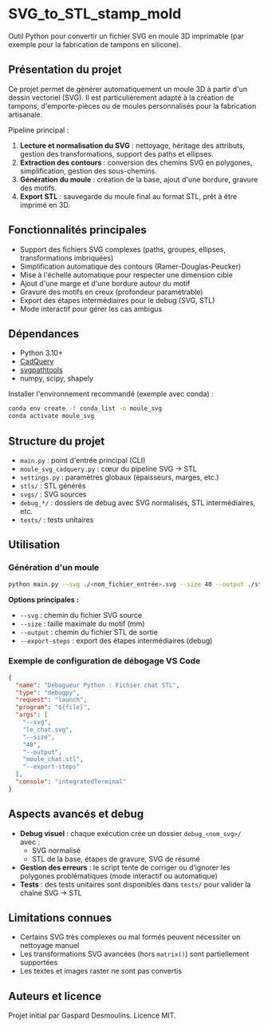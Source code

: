 # SVG_to_STL_stamp_mold

Outil Python pour convertir un fichier SVG en moule 3D imprimable (par exemple pour la fabrication de tampons en silicone).

## Présentation du projet

Ce projet permet de générer automatiquement un moule 3D à partir d'un dessin vectoriel (SVG). Il est particulièrement adapté à la création de tampons, d'emporte-pièces ou de moules personnalisés pour la fabrication artisanale.

Pipeline principal :

1. **Lecture et normalisation du SVG** : nettoyage, héritage des attributs, gestion des transformations, support des paths et ellipses.
2. **Extraction des contours** : conversion des chemins SVG en polygones, simplification, gestion des sous-chemins.
3. **Génération du moule** : création de la base, ajout d'une bordure, gravure des motifs.
4. **Export STL** : sauvegarde du moule final au format STL, prêt à être imprimé en 3D.

## Fonctionnalités principales

- Support des fichiers SVG complexes (paths, groupes, ellipses, transformations imbriquées)
- Simplification automatique des contours (Ramer-Douglas-Peucker)
- Mise à l'échelle automatique pour respecter une dimension cible
- Ajout d'une marge et d'une bordure autour du motif
- Gravure des motifs en creux (profondeur paramétrable)
- Export des étapes intermédiaires pour le debug (SVG, STL)
- Mode interactif pour gérer les cas ambigus

## Dépendances

- Python 3.10+
- [CadQuery](https://github.com/CadQuery/cadquery)
- [svgpathtools](https://github.com/mathandy/svgpathtools)
- numpy, scipy, shapely

Installer l'environnement recommandé (exemple avec conda) :

```bash
conda env create -f conda_list -n moule_svg
conda activate moule_svg
```

## Structure du projet

- `main.py` : point d'entrée principal (CLI)
- `moule_svg_cadquery.py` : cœur du pipeline SVG → STL
- `settings.py` : paramètres globaux (épaisseurs, marges, etc.)
- `stls/` : STL générés
- `svgs/` : SVG sources
- `debug_*/` : dossiers de debug avec SVG normalisés, STL intermédiaires, etc.
- `tests/` : tests unitaires

## Utilisation

### Génération d'un moule

```bash
python main.py --svg ./<nom_fichier_entrée>.svg --size 40 --output ./stls/nom_fichier_sortie.stl --export-steps
```

**Options principales :**

- `--svg` : chemin du fichier SVG source
- `--size` : taille maximale du motif (mm)
- `--output` : chemin du fichier STL de sortie
- `--export-steps` : export des étapes intermédiaires (debug)

### Exemple de configuration de débogage VS Code

```json
{
  "name": "Débogueur Python : Fichier chat STL",
  "type": "debugpy",
  "request": "launch",
  "program": "${file}",
  "args": [
    "--svg",
    "le_chat.svg",
    "--size",
    "40",
    "--output",
    "moule_chat.stl",
    "--export-steps"
  ],
  "console": "integratedTerminal"
}
```

## Aspects avancés et debug

- **Debug visuel** : chaque exécution crée un dossier `debug_<nom_svg>/` avec :
  - SVG normalisé
  - STL de la base, étapes de gravure, SVG de résumé
- **Gestion des erreurs** : le script tente de corriger ou d’ignorer les polygones problématiques (mode interactif ou automatique)
- **Tests** : des tests unitaires sont disponibles dans `tests/` pour valider la chaîne SVG → STL

## Limitations connues

- Certains SVG très complexes ou mal formés peuvent nécessiter un nettoyage manuel
- Les transformations SVG avancées (hors `matrix()`) sont partiellement supportées
- Les textes et images raster ne sont pas convertis

## Auteurs et licence

Projet initial par Gaspard Desmoulins. Licence MIT.
